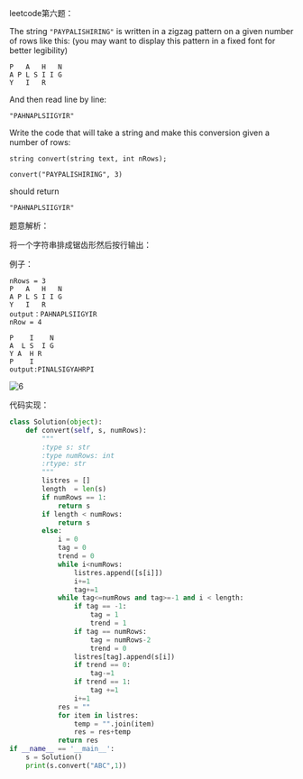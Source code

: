 leetcode第六题：

The string `"PAYPALISHIRING"` is written in a zigzag pattern on a given number of rows like this: (you may want to display this pattern in a fixed font for better legibility)

```
P   A   H   N
A P L S I I G
Y   I   R
```

And then read line by line: 

```
"PAHNAPLSIIGYIR"
```

Write the code that will take a string and make this conversion given a number of rows:

```
string convert(string text, int nRows);
```

```
convert("PAYPALISHIRING", 3)
```

 should return 

```
"PAHNAPLSIIGYIR"
```

题意解析：

将一个字符串排成锯齿形然后按行输出：

例子：

````
nRows = 3
P   A   H   N
A P L S I I G
Y   I   R
output：PAHNAPLSIIGYIR
nRow = 4

P    I    N
A  L S  I G
Y A  H R
P    I
output:PINALSIGYAHRPI
````

![6](/home/xxl/文档/学习总结文档/leetcode/imgs/6.png)

代码实现：

```python
class Solution(object):
    def convert(self, s, numRows):
        """
        :type s: str
        :type numRows: int
        :rtype: str
        """
        listres = []
        length  = len(s)
        if numRows == 1:
            return s
        if length < numRows:
            return s
        else:
            i = 0
            tag = 0
            trend = 0
            while i<numRows:
                listres.append([s[i]])
                i+=1
                tag+=1
            while tag<=numRows and tag>=-1 and i < length:
                if tag == -1:
                    tag = 1
                    trend = 1
                if tag == numRows:
                    tag = numRows-2
                    trend = 0
                listres[tag].append(s[i])
                if trend == 0:
                    tag-=1
                if trend == 1:
                    tag +=1
                i+=1
            res = ""
            for item in listres:
                temp = "".join(item)
                res = res+temp
            return res
if __name__ == '__main__':
    s = Solution()
    print(s.convert("ABC",1))
```

